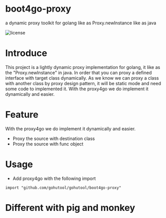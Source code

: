 # boot4go-proxy

a dynamic proxy toolkit for golang like as Proxy.newInstance like as java

![license](https://img.shields.io/badge/license-Apache--2.0-green.svg)

# Introduce
This project is a lightly dynamic proxy implementation for golang, it like as the "Proxy.newInstance" in java.
In order that you can proxy a defined interface with target class dynamically. 
As we know we can proxy a class with another class by proxy design pattern, it will be static mode and need some code to implemented it.
With the proxy4go we do implement it dynamically and easier.

# Feature
With the proxy4go we do implement it dynamically and easier.

- Proxy the source with destination class
- Proxy the source with func object


# Usage
- Add proxy4go with the following import

```
import "github.com/gohutool/gohutool/boot4go-proxy"
```


# Different with pig and monkey
